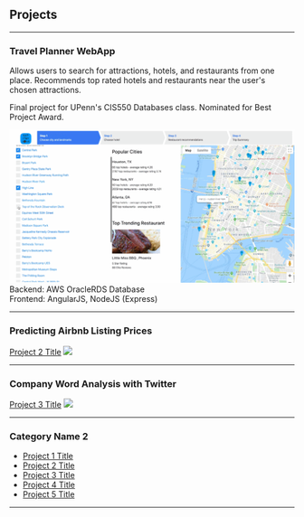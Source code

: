 ## Projects

---

### Travel Planner WebApp


Allows users to search for attractions, hotels, and restaurants from one place. Recommends top rated hotels and restaurants near the user's chosen attractions. 

Final project for UPenn's CIS550 Databases class. Nominated for Best Project Award.

<img src="images/550proj1-ANIMATION.gif"/>
<br>
Backend: AWS OracleRDS Database
<br>
Frontend: AngularJS, NodeJS (Express)

---
### Predicting Airbnb Listing Prices

[Project 2 Title](/pdf/sample_presentation.pdf)
<img src="images/dummy_thumbnail.jpg?raw=true"/>

---

### Company Word Analysis with Twitter
[Project 3 Title](http://example.com/)
<img src="images/dummy_thumbnail.jpg?raw=true"/>

---

### Category Name 2

- [Project 1 Title](http://example.com/)
- [Project 2 Title](http://example.com/)
- [Project 3 Title](http://example.com/)
- [Project 4 Title](http://example.com/)
- [Project 5 Title](http://example.com/)

---
